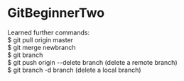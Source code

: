 # GitBeginnerTwo
Learned further commands:   
$ git pull origin master  
$ git merge newbranch   
$ git branch  
$ git push origin --delete branch (delete a remote branch)  
$ git branch -d branch (delete a local branch)
